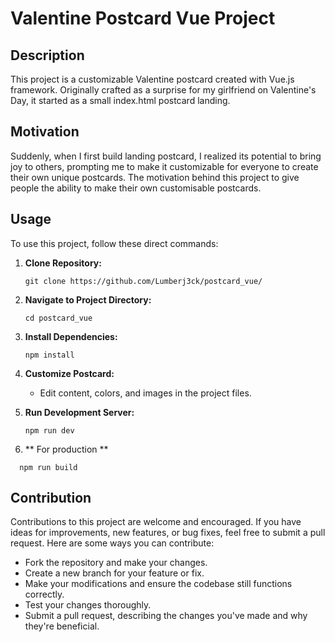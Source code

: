 # Valentine Postcard Vue Project

## Description
This project is a customizable Valentine postcard created with Vue.js framework. Originally crafted as a surprise for my girlfriend on Valentine's Day, it started as a small index.html postcard landing. 
## Motivation
Suddenly, when I first build landing postcard, I realized its potential to bring joy to others, prompting me to make it customizable for everyone to create their own unique postcards. The motivation behind this project to give people the ability to make their own customisable postcards.

## Usage
To use this project, follow these direct commands:
1. **Clone Repository:**
   ```
   git clone https://github.com/Lumberj3ck/postcard_vue/
   ```
2. **Navigate to Project Directory:**
   ```
   cd postcard_vue
   ```

3. **Install Dependencies:**
   ```
   npm install
   ```

4. **Customize Postcard:**
   - Edit content, colors, and images in the project files.

5. **Run Development Server:**
   ```
   npm run dev
   ```

6. ** For production **
  ```
    npm run build
  ```

## Contribution
Contributions to this project are welcome and encouraged. If you have ideas for improvements, new features, or bug fixes, feel free to submit a pull request. Here are some ways you can contribute:
- Fork the repository and make your changes.
- Create a new branch for your feature or fix.
- Make your modifications and ensure the codebase still functions correctly.
- Test your changes thoroughly.
- Submit a pull request, describing the changes you've made and why they're beneficial.
